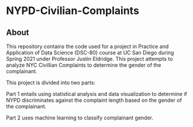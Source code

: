 # NYPD-Civilian-Complaints

## About
This repository contains the code used for a project in Practice and Application of Data Science (DSC-80) course at UC San Diego during Spring 2021 under Professor Justin Eldridge. This project attempts to analyze NYC Civillian Complaints to determine the gender of the complainant.

This project is divided into two parts:

Part 1 entails using statistical analysis and data visualization to determine if NYPD discriminates against the complaint length based on the gender of the complainant.

Part 2 uses machine learning to classify complainant gender. 


